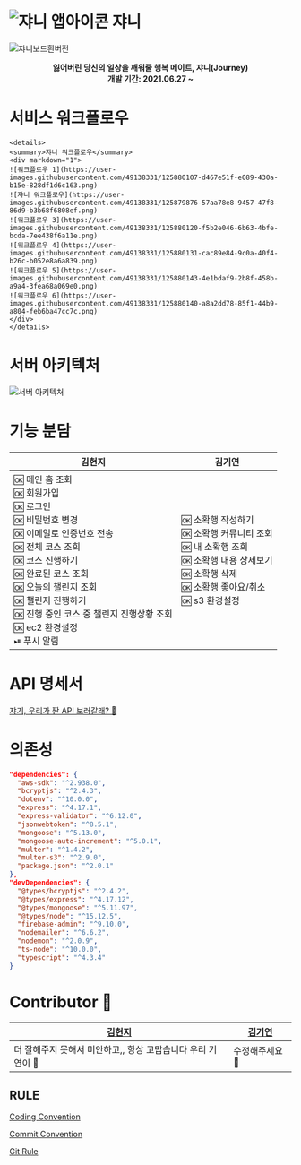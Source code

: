 # ![쟈니 앱아이콘](https://user-images.githubusercontent.com/49138331/125876222-8358a101-b852-4a58-a4aa-bbe3c9ce66c8.png) 쟈니

![쟈니보드흰버전](https://user-images.githubusercontent.com/49138331/125876211-024c6a84-22fd-4143-9e20-ca46efda386d.png)

<center style="bold">
	<b>잃어버린 당신의 일상을 깨워줄 행복 메이트, 쟈니(Journey)</b><br/>
  <b>개발 기간: 2021.06.27 ~</b>
</center>



# 서비스 워크플로우

```
<details>
<summary>쟈니 워크플로우</summary>
<div markdown="1">       
![워크플로우 1](https://user-images.githubusercontent.com/49138331/125880107-d467e51f-e089-430a-b15e-828df1d6c163.png)
![쟈니 워크플로우](https://user-images.githubusercontent.com/49138331/125879876-57aa78e8-9457-47f8-86d9-b3b68f6808ef.png)
![워크플로우 3](https://user-images.githubusercontent.com/49138331/125880120-f5b2e046-6b63-4bfe-bcda-7ee438f6a11e.png)
![워크플로우 4](https://user-images.githubusercontent.com/49138331/125880131-cac89e84-9c0a-40f4-b26c-b052e8a6a839.png)
![워크플로우 5](https://user-images.githubusercontent.com/49138331/125880143-4e1bdaf9-2b8f-458b-a9a4-3fea68a069e0.png)
![워크플로우 6](https://user-images.githubusercontent.com/49138331/125880140-a8a2dd78-85f1-44b9-a804-feb6ba47cc7c.png)
</div>
</details>
```



# 서버 아키텍처

![서버 아키텍처](https://user-images.githubusercontent.com/49138331/125880291-768fa07e-1ba9-4a43-849d-f4bdc3dac841.png)





# 기능 분담

| 김현지                                                       | 김기연                                                       |
| ------------------------------------------------------------ | ------------------------------------------------------------ |
| 🆗 메인 홈 조회<br />🆗 회원가입<br />🆗 로그인<br />🆗 비밀번호 변경<br />🆗 이메일로 인증번호 전송<br />🆗 전체 코스 조회<br />🆗 코스 진행하기<br />🆗 완료된 코스 조회<br />🆗 오늘의 챌린지 조회<br />🆗 챌린지 진행하기<br />🆗 진행 중인 코스 중 챌린지 진행상황 조회<br />🆗 ec2 환경설정<br />⏯ 푸시 알림 | 🆗 소확행 작성하기<br />🆗 소확행 커뮤니티 조회<br />🆗 내 소확행 조회<br />🆗 소확행 내용 상세보기<br />🆗 소확행 삭제<br />🆗 소확행 좋아요/취소<br />🆗 s3 환경설정 |



# API 명세서

[쟈기, 우리가 짠 API 보러갈래? 💋]("http://3.36.55.247:5000/apidoc")



# 의존성

```json
"dependencies": {
  "aws-sdk": "^2.938.0",
  "bcryptjs": "^2.4.3",
  "dotenv": "^10.0.0",
  "express": "^4.17.1",
  "express-validator": "^6.12.0",
  "jsonwebtoken": "^8.5.1",
  "mongoose": "^5.13.0",
  "mongoose-auto-increment": "^5.0.1",
  "multer": "^1.4.2",
  "multer-s3": "^2.9.0",
  "package.json": "^2.0.1"
},
"devDependencies": {
  "@types/bcryptjs": "^2.4.2",
  "@types/express": "^4.17.12",
  "@types/mongoose": "^5.11.97",
  "@types/node": "^15.12.5",
  "firebase-admin": "^9.10.0",
  "nodemailer": "^6.6.2",
  "nodemon": "^2.0.9",
  "ts-node": "^10.0.0",
  "typescript": "^4.3.4"
}
```



# Contributor 🖤

| [김현지](https://github.com/khyunjiee)                      | [김기연](https://github.com/gamza55) |
| ----------------------------------------------------------- | ------------------------------------ |
| 더 잘해주지 못해서 미안하고,, 항상 고맙습니다 우리 기연이 🖤 | 수정해주세요 🖤                       |



## RULE

[Coding Convention](https://github.com/team-journey/journey-server/blob/develop/rules/Coding%20Convention.md)

[Commit Convention](https://github.com/team-journey/journey-server/blob/develop/rules/Commit%20Convention.md)

[Git Rule](https://github.com/team-journey/journey-server/blob/develop/rules/Git%20Rule.md)

